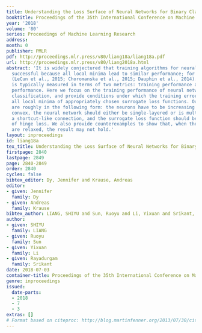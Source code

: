 ```yaml
---
title: Understanding the Loss Surface of Neural Networks for Binary Classification
booktitle: Proceedings of the 35th International Conference on Machine Learning
year: '2018'
volume: '80'
series: Proceedings of Machine Learning Research
address: 
month: 0
publisher: PMLR
pdf: http://proceedings.mlr.press/v80/liang18a/liang18a.pdf
url: http://proceedings.mlr.press/v80/liang2018a.html
abstract: 'It is widely conjectured that training algorithms for neural networks are
  successful because all local minima lead to similar performance; for example, see
  (LeCun et al., 2015; Choromanska et al., 2015; Dauphin et al., 2014). Performance
  is typically measured in terms of two metrics: training performance and generalization
  performance. Here we focus on the training performance of neural networks for binary
  classification, and provide conditions under which the training error is zero at
  all local minima of appropriately chosen surrogate loss functions. Our conditions
  are roughly in the following form: the neurons have to be increasing and strictly
  convex, the neural network should either be single-layered or is multi-layered with
  a shortcut-like connection, and the surrogate loss function should be a smooth version
  of hinge loss. We also provide counterexamples to show that, when these conditions
  are relaxed, the result may not hold.'
layout: inproceedings
id: liang18a
tex_title: Understanding the Loss Surface of Neural Networks for Binary Classification
firstpage: 2840
lastpage: 2849
page: 2840-2849
order: 2840
cycles: false
bibtex_editor: Dy, Jennifer and Krause, Andreas
editor:
- given: Jennifer
  family: Dy
- given: Andreas
  family: Krause
bibtex_author: LIANG, SHIYU and Sun, Ruoyu and Li, Yixuan and Srikant, Rayadurgam
author:
- given: SHIYU
  family: LIANG
- given: Ruoyu
  family: Sun
- given: Yixuan
  family: Li
- given: Rayadurgam
  family: Srikant
date: 2018-07-03
container-title: Proceedings of the 35th International Conference on Machine Learning
genre: inproceedings
issued:
  date-parts:
  - 2018
  - 7
  - 3
extras: []
# Format based on citeproc: http://blog.martinfenner.org/2013/07/30/citeproc-yaml-for-bibliographies/
---
```

